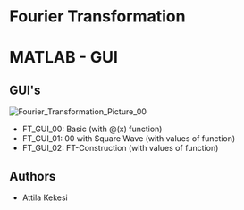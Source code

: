 # Fourier Transformation
# MATLAB - GUI

## GUI's

![Fourier_Transformation_Picture_00](https://user-images.githubusercontent.com/65607182/89129347-0130a100-d4fd-11ea-85b3-0208fd724ab5.PNG)

* FT_GUI_00: Basic (with @(x) function)
* FT_GUI_01: 00 with Square Wave (with values of function)
* FT_GUI_02: FT-Construction (with values of function)


## Authors
* Attila Kekesi
